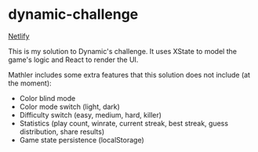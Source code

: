 # dynamic-challenge

[Netlify](https://strong-kashata-9ccbda.netlify.app/)

This is my solution to Dynamic's challenge. It uses XState to model the game's logic and React to render the UI.

Mathler includes some extra features that this solution does not include (at the moment):

- Color blind mode
- Color mode switch (light, dark)
- Difficulty switch (easy, medium, hard, killer)
- Statistics (play count, winrate, current streak, best streak, guess distribution, share results)
- Game state persistence (localStorage)
